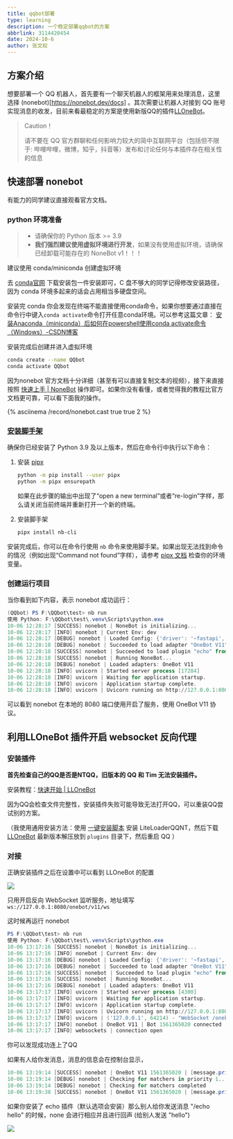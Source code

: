 ```yaml
---
title: qqbot部署
type: learning
description: 一个稳定部署qqbot的方案
abbrlink: 3114420454
date: 2024-10-6
author: 张文权
---
```


## 方案介绍

想要部署一个 QQ 机器人，首先要有一个聊天机器人的框架用来处理消息，这里选择  (nonebot)[https://nonebot.dev/docs]  。其次需要让机器人对接到 QQ 账号实现消息的收发，目前来看最稳定的方案是使用新版QQ的插件[LLOneBot](https://llonebot.github.io/zh-CN/)。 

> Caution！
>
> 请不要在 QQ 官方群聊和任何影响力较大的简中互联网平台（包括但不限于: 哔哩哔哩，微博，知乎，抖音等）发布和讨论任何与本插件存在相关性的信息

## 快速部署 nonebot

有能力的同学建议直接观看官方文档。

### python 环境准备

> - 请确保你的 Python 版本 >= 3.9
> - **我们强烈建议使用虚拟环境进行开发**，如果没有使用虚拟环境，请确保已经卸载可能存在的 NoneBot v1！！！

建议使用 conda/miniconda 创建虚拟环境

去 [conda官网](https://docs.conda.io/projects/conda/en/stable/) 下载安装包一件安装即可，C 盘不够大的同学记得修改安装路径，因为 conda 环境多起来的话会占用相当多硬盘空间。 

安装完 conda 你会发现在终端不能直接使用conda命令，如果你想要通过直接在命令行中键入`conda activate`命令打开任意conda环境。可以参考这篇文章： [安装Anaconda（miniconda）后如何在powershell使用conda activate命令（Windows）-CSDN博客](https://blog.csdn.net/m0_57170739/article/details/134833229) 

安装完成后创建并进入虚拟环境

```bash
conda create --name QQbot
conda activate QQbot
```

因为nonebot 官方文档十分详细（甚至有可以直接复制文本的视频），接下来直接按照 [快速上手 | NoneBot](https://nonebot.dev/docs/quick-start) 操作即可。如果你没有看懂，或者觉得我的教程比官方文档更可靠，可以看下面我的操作。

{% asciinema /record/nonebot.cast true true 2 %}

###  [安装脚手架](https://nonebot.dev/docs/quick-start#安装脚手架)   

确保你已经安装了 Python 3.9 及以上版本，然后在命令行中执行以下命令：

1. 安装 [pipx](https://pypa.github.io/pipx/)

   ```bash
   python -m pip install --user pipx
   python -m pipx ensurepath
   ```

   

   如果在此步骤的输出中出现了“open a new terminal”或者“re-login”字样，那么请关闭当前终端并重新打开一个新的终端。

2. 安装脚手架

   ```bash
   pipx install nb-cli
   ```

安装完成后，你可以在命令行使用 `nb` 命令来使用脚手架。如果出现无法找到命令的情况（例如出现“Command not found”字样），请参考 [pipx 文档](https://pypa.github.io/pipx/) 检查你的环境变量。

### 创建运行项目



当你看到如下内容，表示 nonebot 成功运行：

```powershell
(QQbot) PS F:\QQbot\test> nb run
使用 Python: F:\QQbot\test\.venv\Scripts\python.exe
10-06 12:28:17 [SUCCESS] nonebot | NoneBot is initializing...
10-06 12:28:17 [INFO] nonebot | Current Env: dev
10-06 12:28:17 [DEBUG] nonebot | Loaded Config: {'driver': '~fastapi', 'host': IPv4Address('127.0.0.1'), 'port': 8080, 'log_level': 'DEBUG', 'api_timeout': 30.0, 'superusers': set(), 'nickname': set(), 'command_start': {'/'}, 'command_sep': {'.'}, 'session_expire_timeout': datetime.timedelta(seconds=120), 'environment': 'dev'}
10-06 12:28:18 [DEBUG] nonebot | Succeeded to load adapter "OneBot V11"
10-06 12:28:18 [SUCCESS] nonebot | Succeeded to load plugin "echo" from "nonebot.plugins.echo"
10-06 12:28:18 [SUCCESS] nonebot | Running NoneBot...
10-06 12:28:18 [DEBUG] nonebot | Loaded adapters: OneBot V11
10-06 12:28:18 [INFO] uvicorn | Started server process [17284]
10-06 12:28:18 [INFO] uvicorn | Waiting for application startup.
10-06 12:28:18 [INFO] uvicorn | Application startup complete.
10-06 12:28:18 [INFO] uvicorn | Uvicorn running on http://127.0.0.1:8080 (Press CTRL+C to quit)
```

可以看到 nonebot 在本地的 8080 端口使用开启了服务，使用 OneBot V11 协议。

## 利用LLOneBot 插件开启 websocket 反向代理

### 安装插件

**首先检查自己的QQ是否是NTQQ，旧版本的 QQ 和 Tim 无法安装插件。**  

安装教程：[快速开始 | LLOneBot](https://llonebot.github.io/zh-CN/guide/getting-started)  

因为QQ会检查文件完整性，安装插件失败可能导致无法打开QQ，可以重装QQ尝试别的方案。

（我使用通用安装方法：使用 [一键安装脚本](https://github.com/Mzdyl/LiteLoaderQQNT_Install/releases) 安装 LiteLoaderQQNT，然后下载 [LLOneBot](https://github.com/LLOneBot/LLOneBot/releases) 最新版本解压放到 `plugins` 目录下，然后重启 QQ ）

### 对接

正确安装插件之后在设置中可以看到 LLOneBot 的配置

![](/images/qqbot/llonebot.png)

只用开启反向 WebSocket 监听服务，地址填写 `ws://127.0.0.1:8080/onebot/v11/ws ` 

这时候再运行 nonebot 

```powershell
PS F:\QQbot\test> nb run
使用 Python: F:\QQbot\test\.venv\Scripts\python.exe
10-06 13:17:16 [SUCCESS] nonebot | NoneBot is initializing...
10-06 13:17:16 [INFO] nonebot | Current Env: dev
10-06 13:17:16 [DEBUG] nonebot | Loaded Config: {'driver': '~fastapi', 'host': IPv4Address('127.0.0.1'), 'port': 8080, 'log_level': 'DEBUG', 'api_timeout': 30.0, 'superusers': set(), 'nickname': set(), 'command_start': {'/'}, 'command_sep': {'.'}, 'session_expire_timeout': datetime.timedelta(seconds=120), 'environment': 'dev'}
10-06 13:17:16 [DEBUG] nonebot | Succeeded to load adapter "OneBot V11"
10-06 13:17:16 [SUCCESS] nonebot | Succeeded to load plugin "echo" from "nonebot.plugins.echo"
10-06 13:17:16 [SUCCESS] nonebot | Running NoneBot...
10-06 13:17:16 [DEBUG] nonebot | Loaded adapters: OneBot V11
10-06 13:17:17 [INFO] uvicorn | Started server process [4300]
10-06 13:17:17 [INFO] uvicorn | Waiting for application startup.
10-06 13:17:17 [INFO] uvicorn | Application startup complete.
10-06 13:17:17 [INFO] uvicorn | Uvicorn running on http://127.0.0.1:8080 (Press CTRL+C to quit)
10-06 13:17:17 [INFO] uvicorn | ('127.0.0.1', 64214) - "WebSocket /onebot/v11/ws" [accepted]
10-06 13:17:17 [INFO] nonebot | OneBot V11 | Bot 1561365020 connected
10-06 13:17:17 [INFO] websockets | connection open
```

你可以发现成功连上了QQ 

如果有人给你发消息，消息的信息会在控制台显示，

```powershell
10-06 13:19:14 [SUCCESS] nonebot | OneBot V11 1561365020 | [message.private.friend]: Message 526119788 from 3792761726 '你好'
10-06 13:19:14 [DEBUG] nonebot | Checking for matchers in priority 1...
10-06 13:19:14 [DEBUG] nonebot | Checking for matchers completed
10-06 13:19:38 [SUCCESS] nonebot | OneBot V11 1561365020 | [message.private.friend]: 
```

如果你安装了 echo 插件（默认选项会安装）那么别人给你发送消息 "/echo hello" 的时候，none 会进行相应并且进行回声 (给别人发送 "hello")

![](/images/qqbot/echo.png)

